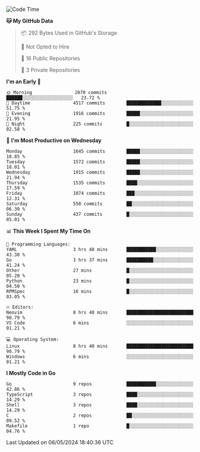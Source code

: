 <!--START_SECTION:waka-->
![Code Time](http://img.shields.io/badge/Code%20Time-587%20hrs%2052%20mins-blue)

**🐱 My GitHub Data** 

> 📦 292 Bytes Used in GitHub's Storage 
 > 
> 🚫 Not Opted to Hire
 > 
> 📜 16 Public Repositories 
 > 
> 🔑 3 Private Repositories 
 > 
**I'm an Early 🐤** 

```text
🌞 Morning                2070 commits        ██████░░░░░░░░░░░░░░░░░░░   23.72 % 
🌆 Daytime                4517 commits        █████████████░░░░░░░░░░░░   51.75 % 
🌃 Evening                1916 commits        █████░░░░░░░░░░░░░░░░░░░░   21.95 % 
🌙 Night                  225 commits         █░░░░░░░░░░░░░░░░░░░░░░░░   02.58 % 
```
📅 **I'm Most Productive on Wednesday** 

```text
Monday                   1645 commits        █████░░░░░░░░░░░░░░░░░░░░   18.85 % 
Tuesday                  1572 commits        █████░░░░░░░░░░░░░░░░░░░░   18.01 % 
Wednesday                1915 commits        █████░░░░░░░░░░░░░░░░░░░░   21.94 % 
Thursday                 1535 commits        ████░░░░░░░░░░░░░░░░░░░░░   17.59 % 
Friday                   1074 commits        ███░░░░░░░░░░░░░░░░░░░░░░   12.31 % 
Saturday                 550 commits         ██░░░░░░░░░░░░░░░░░░░░░░░   06.30 % 
Sunday                   437 commits         █░░░░░░░░░░░░░░░░░░░░░░░░   05.01 % 
```


📊 **This Week I Spent My Time On** 

```text
💬 Programming Languages: 
YAML                     3 hrs 48 mins       ███████████░░░░░░░░░░░░░░   43.30 % 
Go                       3 hrs 37 mins       ██████████░░░░░░░░░░░░░░░   41.24 % 
Other                    27 mins             █░░░░░░░░░░░░░░░░░░░░░░░░   05.20 % 
Python                   23 mins             █░░░░░░░░░░░░░░░░░░░░░░░░   04.50 % 
RPMSpec                  16 mins             █░░░░░░░░░░░░░░░░░░░░░░░░   03.05 % 

🔥 Editors: 
Neovim                   8 hrs 40 mins       █████████████████████████   98.79 % 
VS Code                  6 mins              ░░░░░░░░░░░░░░░░░░░░░░░░░   01.21 % 

💻 Operating System: 
Linux                    8 hrs 40 mins       █████████████████████████   98.79 % 
Windows                  6 mins              ░░░░░░░░░░░░░░░░░░░░░░░░░   01.21 % 
```

**I Mostly Code in Go** 

```text
Go                       9 repos             ███████████░░░░░░░░░░░░░░   42.86 % 
TypeScript               3 repos             ████░░░░░░░░░░░░░░░░░░░░░   14.29 % 
Shell                    3 repos             ████░░░░░░░░░░░░░░░░░░░░░   14.29 % 
C                        2 repos             ██░░░░░░░░░░░░░░░░░░░░░░░   09.52 % 
Makefile                 1 repo              █░░░░░░░░░░░░░░░░░░░░░░░░   04.76 % 
```




 Last Updated on 06/05/2024 18:40:36 UTC
<!--END_SECTION:waka-->
